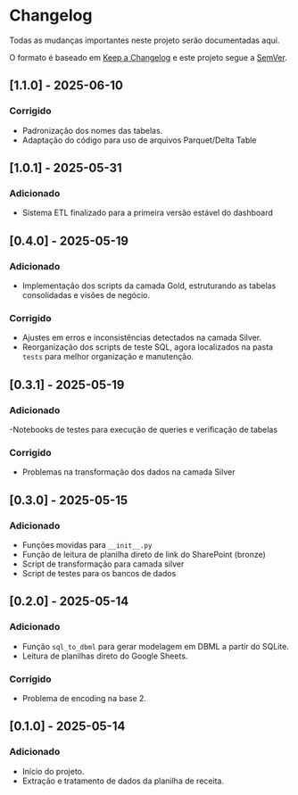 # Changelog

Todas as mudanças importantes neste projeto serão documentadas aqui.

O formato é baseado em [Keep a Changelog](https://keepachangelog.com/pt-BR/1.0.0/)
e este projeto segue a [SemVer](https://semver.org/lang/pt-BR/).

## [1.1.0] - 2025-06-10
### Corrigido
- Padronização dos nomes das tabelas.
- Adaptação do código para uso de arquivos Parquet/Delta Table

## [1.0.1] - 2025-05-31
### Adicionado
- Sistema ETL finalizado para a primeira versão estável do dashboard

## [0.4.0] - 2025-05-19
### Adicionado
- Implementação dos scripts da camada Gold, estruturando as tabelas consolidadas e visões de negócio.

### Corrigido
- Ajustes em erros e inconsistências detectados na camada Silver.
- Reorganização dos scripts de teste SQL, agora localizados na pasta `tests` para melhor organização e manutenção.


## [0.3.1] - 2025-05-19
### Adicionado
-Notebooks de testes para execução de queries e verificação de tabelas

### Corrigido
- Problemas na transformação dos dados na camada Silver

## [0.3.0] - 2025-05-15
### Adicionado
- Funções movidas para `__init__.py`
- Função de leitura de planilha direto de link do SharePoint (bronze)
- Script de transformação para camada silver
- Script de testes para os bancos de dados

## [0.2.0] - 2025-05-14

### Adicionado
- Função `sql_to_dbml` para gerar modelagem em DBML a partir do SQLite.
- Leitura de planilhas direto do Google Sheets.

### Corrigido
- Problema de encoding na base 2.

## [0.1.0] - 2025-05-14

### Adicionado
- Início do projeto.
- Extração e tratamento de dados da planilha de receita.
